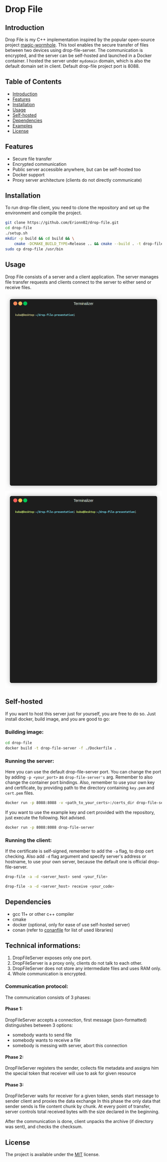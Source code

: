# Drop File

## Introduction
Drop File is my C++ implementation inspired by the popular open-source project [magic-wormhole](https://github.com/magic-wormhole/magic-wormhole). 
This tool enables the secure transfer of files between two devices using drop-file-server. 
The communication is encrypted, and the server can be self-hosted and launched in a Docker container.
I hosted the server under `mydomain` domain, which is also the default domain set in client. Default drop-file project port is 8088.

## Table of Contents
- [Introduction](#introduction)
- [Features](#features)
- [Installation](#installation)
- [Usage](#usage)
- [Self-hosted](#Self-hosted)
- [Dependencies](#dependencies)
- [Examples](#examples)
- [License](#license)

## Features
- Secure file transfer
- Encrypted communication
- Public server accessible anywhere, but can be self-hosted too
- Docker support
- Proxy server architecture (clients do not directly communicate)

## Installation
To run drop-file client, you need to clone the repository and set up the environment and compile the project.

```bash
git clone https://github.com/Erionn02/drop-file.git
cd drop-file
./setup.sh
mkdir -p build && cd build && \
    cmake -DCMAKE_BUILD_TYPE=Release .. && cmake --build . -t drop-file -- -j $(nproc --all)
sudo cp drop-file /usr/bin
```

## Usage
Drop File consists of a server and a client application. The server manages file transfer requests
and clients connect to the server to either send or receive files.

![](./example_assets/send_directory.gif) ![](./example_assets/receive_directory.gif)

## Self-hosted
If you want to host this server just for yourself, you are free to do so.
Just install docker, build image, and you are good to go:

### Building image:
```bash
cd drop-file
docker build -t drop-file-server -f ./Dockerfile .
```
### Running the server:
Here you can use the default drop-file-server port. You can change the port by adding `-p <your_port>` as `drop-file-server's` arg.
Remember to also change the container port bindings.
Also, remember to use your own key and certificate, by providing path to the directory containing `key.pem` and `cert.pem` files.
```bash
docker run -p 8088:8088 -v <path_to_your_certs>:/certs_dir drop-file-server /drop-file/build/bin/drop-file-server /certs_dir
```

If you want to use the example key and cert provided with the repository, just execute the following. Not advised.
```bash
docker run -p 8088:8088 drop-file-server
```

### Running the client:
If the certificate is self-signed, remember to add the `-a` flag, to drop cert checking.
Also add `-d` flag argument and specify server's address or hostname, to use your own server,
because the default one is official drop-file-server.
```bash
drop-file -a -d <server_host> send <your_file>
```

```bash
drop-file -a -d <server_host> receive <your_code>
```


## Dependencies
+ gcc 11+ or other c++ compiler
+ cmake
+ docker (optional, only for ease of use self-hosted server)
+ conan (refer to [conanfile](./conanfile.txt) for list of used libraries)


## Technical informations:
1) DropFileServer exposes only one port.
2) DropFileServer is a proxy only, clients do not talk to each other. 
3) DropFileServer does not store any intermediate files and uses RAM only.
4) Whole communication is encrypted. 

### Communication protocol:
The communication consists of 3 phases:

#### Phase 1:
DropFileServer accepts a connection, first message (json-formatted) distinguishes between 3 options:
- somebody wants to send file
- somebody wants to receive a file
- somebody is messing with server, abort this connection

#### Phase 2:
DropFileServer registers the sender, collects file metadata and assigns him the special token that receiver will 
use to ask for given resource

#### Phase 3:
DropFileServer waits for receiver for a given token, sends start message to sender client and proxies the data exchange
In this phase the only data that sender sends is file content chunk by chunk.
At every point of transfer, server controls total received bytes with the size declared in the beginning.

After the communication is done, client unpacks the archive (if directory was sent), and checks the checksum.



## License
The project is available under the [MIT](https://opensource.org/license/MIT) license.
